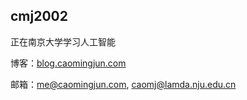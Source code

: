 ## cmj2002

正在南京大学学习人工智能

博客：[blog.caomingjun.com](https://blog.caomingjun.com)

邮箱：[me@caomingjun.com](mailto:me@caomingjun.com), [caomj@lamda.nju.edu.cn](mailto:caomj@lamda.nju.edu.cn)
